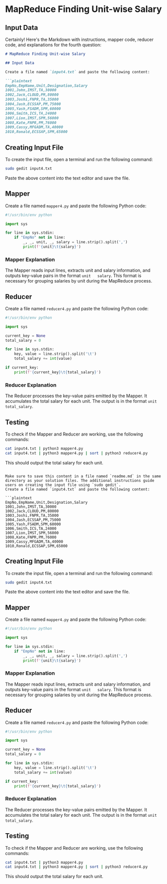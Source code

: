 # MapReduce Finding Unit-wise Salary

## Input Data
Certainly! Here's the Markdown with instructions, mapper code, reducer code, and explanations for the fourth question:

```markdown
# MapReduce Finding Unit-wise Salary

## Input Data

Create a file named `input4.txt` and paste the following content:

```plaintext
EmpNo,EmpName,Unit,Designation,Salary
1001,John,IMST,TA,30000
1002,Jack,CLOUD,PM,80000
1003,Joshi,FNPR,TA,35000
1004,Jash,ECSSAP,PM,75000
1005,Yash,FSADM,SPM,60000
1006,Smith,ICS,TA,24000
1007,Lion,IMST,SPM,56000
1008,Kate,FNPR,PM,76000
1009,Cassy,MFGADM,TA,40000
1010,Ronald,ECSSAP,SPM,65000
```

## Creating Input File

To create the input file, open a terminal and run the following command:

```bash
sudo gedit input4.txt
```

Paste the above content into the text editor and save the file.

## Mapper

Create a file named `mapper4.py` and paste the following Python code:

```python
#!/usr/bin/env python

import sys

for line in sys.stdin:
    if "EmpNo" not in line:
        _, _, unit, _, salary = line.strip().split(',')
        print(f'{unit}\t{salary}')
```

### Mapper Explanation

The Mapper reads input lines, extracts unit and salary information, and outputs key-value pairs in the format `unit   salary`. This format is necessary for grouping salaries by unit during the MapReduce process.

## Reducer

Create a file named `reducer4.py` and paste the following Python code:

```python
#!/usr/bin/env python

import sys

current_key = None
total_salary = 0

for line in sys.stdin:
    key, value = line.strip().split('\t')
    total_salary += int(value)

if current_key:
    print(f'{current_key}\t{total_salary}')
```

### Reducer Explanation

The Reducer processes the key-value pairs emitted by the Mapper. It accumulates the total salary for each unit. The output is in the format `unit   total_salary`.

## Testing

To check if the Mapper and Reducer are working, use the following commands:

```bash
cat input4.txt | python3 mapper4.py
cat input4.txt | python3 mapper4.py | sort | python3 reducer4.py
```

This should output the total salary for each unit.
```

Make sure to save this content in a file named `readme.md` in the same directory as your solution files. The additional instructions guide users on creating the input file using `sudo gedit`.
Create a file named `input4.txt` and paste the following content:

```plaintext
EmpNo,EmpName,Unit,Designation,Salary
1001,John,IMST,TA,30000
1002,Jack,CLOUD,PM,80000
1003,Joshi,FNPR,TA,35000
1004,Jash,ECSSAP,PM,75000
1005,Yash,FSADM,SPM,60000
1006,Smith,ICS,TA,24000
1007,Lion,IMST,SPM,56000
1008,Kate,FNPR,PM,76000
1009,Cassy,MFGADM,TA,40000
1010,Ronald,ECSSAP,SPM,65000
```

## Creating Input File

To create the input file, open a terminal and run the following command:

```bash
sudo gedit input4.txt
```

Paste the above content into the text editor and save the file.

## Mapper

Create a file named `mapper4.py` and paste the following Python code:

```python
#!/usr/bin/env python

import sys

for line in sys.stdin:
    if "EmpNo" not in line:
        _, _, unit, _, salary = line.strip().split(',')
        print(f'{unit}\t{salary}')
```

### Mapper Explanation

The Mapper reads input lines, extracts unit and salary information, and outputs key-value pairs in the format `unit   salary`. This format is necessary for grouping salaries by unit during the MapReduce process.

## Reducer

Create a file named `reducer4.py` and paste the following Python code:

```python
#!/usr/bin/env python

import sys

current_key = None
total_salary = 0

for line in sys.stdin:
    key, value = line.strip().split('\t')
    total_salary += int(value)

if current_key:
    print(f'{current_key}\t{total_salary}')
```

### Reducer Explanation

The Reducer processes the key-value pairs emitted by the Mapper. It accumulates the total salary for each unit. The output is in the format `unit   total_salary`.

## Testing

To check if the Mapper and Reducer are working, use the following commands:

```bash
cat input4.txt | python3 mapper4.py
cat input4.txt | python3 mapper4.py | sort | python3 reducer4.py
```

This should output the total salary for each unit.
